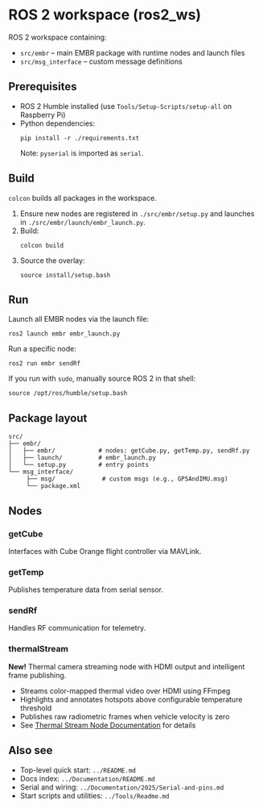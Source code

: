 # ROS 2 workspace (ros2_ws)

ROS 2 workspace containing:
- `src/embr` – main EMBR package with runtime nodes and launch files
- `src/msg_interface` – custom message definitions

## Prerequisites

- ROS 2 Humble installed (use `Tools/Setup-Scripts/setup-all` on Raspberry Pi)
- Python dependencies:
  ```
  pip install -r ./requirements.txt
  ```
  Note: `pyserial` is imported as `serial`.

## Build

`colcon` builds all packages in the workspace.

1. Ensure new nodes are registered in `./src/embr/setup.py` and launches in `./src/embr/launch/embr_launch.py`.
2. Build:
	```
	colcon build
	```
3. Source the overlay:
	```
	source install/setup.bash
	```

## Run

Launch all EMBR nodes via the launch file:

```
ros2 launch embr embr_launch.py
```

Run a specific node:

```
ros2 run embr sendRf
```

If you run with `sudo`, manually source ROS 2 in that shell:

```
source /opt/ros/humble/setup.bash
```

## Package layout

```
src/
├── embr/
│   ├── embr/            # nodes: getCube.py, getTemp.py, sendRf.py
│   ├── launch/          # embr_launch.py
│   └── setup.py         # entry points
└── msg_interface/
	 ├── msg/             # custom msgs (e.g., GPSAndIMU.msg)
	 └── package.xml
```

## Nodes

### getCube
Interfaces with Cube Orange flight controller via MAVLink.

### getTemp
Publishes temperature data from serial sensor.

### sendRf
Handles RF communication for telemetry.

### thermalStream
**New!** Thermal camera streaming node with HDMI output and intelligent frame publishing.
- Streams color-mapped thermal video over HDMI using FFmpeg
- Highlights and annotates hotspots above configurable temperature threshold
- Publishes raw radiometric frames when vehicle velocity is zero
- See [Thermal Stream Node Documentation](../Documentation/2025/Thermal-Stream-Node.md) for details

## Also see

- Top-level quick start: `../README.md`
- Docs index: `../Documentation/README.md`
- Serial and wiring: `../Documentation/2025/Serial-and-pins.md`
- Start scripts and utilities: `../Tools/Readme.md`

